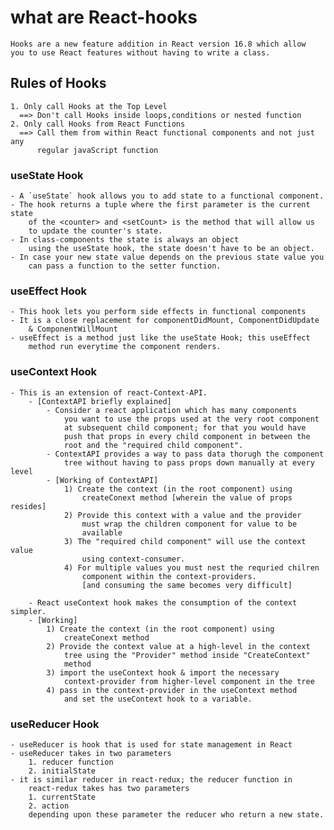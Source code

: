 # what are React-hooks
    Hooks are a new feature addition in React version 16.8 which allow
    you to use React features without having to write a class.  
## Rules of Hooks
    1. Only call Hooks at the Top Level
      ==> Don't call Hooks inside loops,conditions or nested function
    2. Only call Hooks from React Functions
      ==> Call them from within React functional components and not just any 
          regular javaScript function


### useState Hook
    - A `useState` hook allows you to add state to a functional component.
    - The hook returns a tuple where the first parameter is the current state
        of the <counter> and <setCount> is the method that will allow us
        to update the counter's state.
    - In class-components the state is always an object
        using the useState hook, the state doesn't have to be an object.
    - In case your new state value depends on the previous state value you 
        can pass a function to the setter function.


### useEffect Hook
    - This hook lets you perform side effects in functional components
    - It is a close replacement for componentDidMount, ComponentDidUpdate 
        & ComponentWillMount
    - useEffect is a method just like the useState Hook; this useEffect 
        method run everytime the component renders.

### useContext Hook
    - This is an extension of react-Context-API.
        - [ContextAPI briefly explained]
            - Consider a react application which has many components
                you want to use the props used at the very root component
                at subsequent child component; for that you would have
                push that props in every child component in between the
                root and the "required child component".
            - ContextAPI provides a way to pass data thorugh the component
                tree without having to pass props down manually at every level
            - [Working of ContextAPI]
                1) Create the context (in the root component) using 
                    createConext method [wherein the value of props resides]
                2) Provide this context with a value and the provider
                    must wrap the children component for value to be
                    available
                3) The "required child component" will use the context value
                    using context-consumer.
                4) For multiple values you must nest the requried chilren
                    component within the context-providers. 
                    [and consuming the same becomes very difficult]

        - React useContext hook makes the consumption of the context simpler.
        - [Working]
            1) Create the context (in the root component) using 
                createConext method
            2) Provide the context value at a high-level in the context
                tree using the "Provider" method inside "CreateContext"
                method
            3) import the useContext hook & import the necessary 
                context-provider from higher-level component in the tree
            4) pass in the context-provider in the useContext method
                and set the useContext hook to a variable.

### useReducer Hook
    - useReducer is hook that is used for state management in React
    - useReducer takes in two parameters 
        1. reducer function
        2. initialState
    - it is similar reducer in react-redux; the reducer function in
        react-redux takes has two parameters 
        1. currentState
        2. action
        depending upon these parameter the reducer who return a new state.